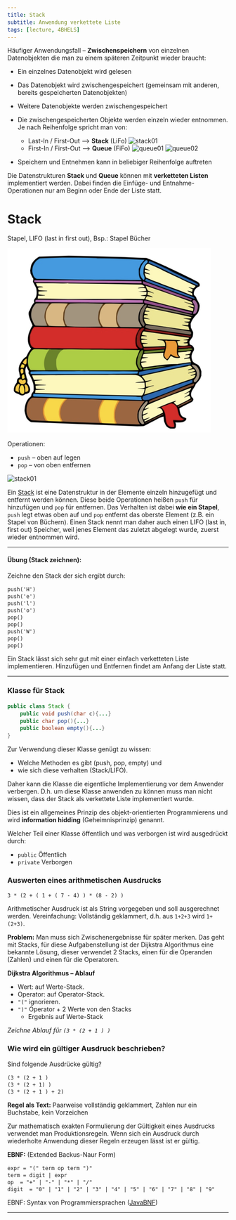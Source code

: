 ```yaml
---
title: Stack
subtitle: Anwendung verkettete Liste
tags: [lecture, 4BHELS]
---
```


Häufiger Anwendungsfall – **Zwischenspeichern** von einzelnen Datenobjekten die man zu einem späteren Zeitpunkt wieder braucht:

- Ein einzelnes Datenobjekt wird gelesen
- Das Datenobjekt wird zwischengespeichert (gemeinsam mit anderen, bereits gespeicherten Datenobjekten)
- Weitere Datenobjekte werden zwischengespeichert
- Die zwischengespeicherten Objekte werden einzeln wieder entnommen. Je nach Reihenfolge spricht man von:
	
	- Last-In / First-Out  ⟶ **Stack** (LiFo)
	  ![stack01](fig/stack01.png)
	- First-In / First-Out ⟶ **Queue** (FiFo)
	  ![queue01](fig/queue01.png)
	  ![queue02](fig/queue02.png)
	
- Speichern und Entnehmen kann in beliebiger Reihenfolge auftreten

Die Datenstrukturen **Stack** und **Queue** können mit **verketteten Listen** implementiert werden. Dabei finden die Einfüge- und Entnahme-Operationen nur am Beginn oder Ende der Liste statt.



# Stack

Stapel, LIFO (last in first out), Bsp.: Stapel Bücher

<img src="fig/image-20211108113736094.png" alt="image-20211108113736094" style="zoom:50%;" />

Operationen:

- `push` – oben auf legen
- `pop` – von oben entfernen

![stack01](fig/stack01.png)

Ein [Stack](http://de.wikipedia.org/wiki/Stapelspeicher) ist eine Datenstruktur in der Elemente einzeln hinzugefügt und entfernt werden können. Diese beide Operationen heißen `push` für hinzufügen und `pop` für entfernen. Das Verhalten ist dabei **wie ein Stapel**, `push` legt etwas oben auf und `pop` entfernt das oberste Element (z.B. ein Stapel von Büchern). Einen Stack nennt man daher auch einen LIFO (last in, first out) Speicher, weil jenes Element das zuletzt abgelegt wurde, zuerst wieder entnommen wird.



---

#### **Übung (Stack zeichnen):** 

Zeichne den Stack der sich ergibt durch:

```
push('H')
push('e')
push('l')
push('o')
pop()
pop()
push('W')
pop()
pop()
```

Ein Stack lässt sich sehr gut mit einer einfach verketteten Liste implementieren.
Hinzufügen und Entfernen findet am Anfang der Liste statt.

---

### Klasse für Stack

```java
public class Stack {
    public void push(char c){...}
    public char pop(){...}
    public boolean empty(){...}
}
```
Zur Verwendung dieser Klasse genügt zu wissen:

- Welche Methoden es gibt (push, pop, empty) und
- wie sich diese verhalten (Stack/LIFO).

Daher kann die Klasse die eigentliche Implementierung vor dem Anwender verbergen. D.h. um diese Klasse anwenden zu können muss man nicht wissen, dass der Stack als verkettete Liste implementiert wurde.


Dies ist ein allgemeines Prinzip des objekt-orientierten Programmierens und wird **information hidding** (Geheimnisprinzip) genannt.

Welcher Teil einer Klasse öffentlich und was verborgen ist wird ausgedrückt durch:

- `public` Öffentlich
- `private` Verborgen



### Auswerten eines arithmetischen Ausdrucks

```
3 * (2 + ( 1 + ( 7 - 4) ) * (8 - 2) )
```

Arithmetischer Ausdruck ist als String vorgegeben und soll ausgerechnet werden. Vereinfachung: Vollständig geklammert, d.h. aus `1+2+3` wird `1+(2+3)`.

**Problem:** Man muss sich Zwischenergebnisse für später merken. Das geht mit Stacks, für diese Aufgabenstellung ist der Dijkstra Algorithmus eine bekannte Lösung, dieser verwendet 2 Stacks, einen für die Operanden (Zahlen) und einen für die Operatoren.

**Dijkstra Algorithmus – Ablauf**

- Wert: auf Werte-Stack.
- Operator: auf Operator-Stack.
- `"("` ignorieren.
- `")"` Operator + 2 Werte von den Stacks 
	- Ergebnis auf Werte-Stack
	

*Zeichne Ablauf für `(3 * (2 + 1 ) )`*



### Wie wird ein gültiger Ausdruck beschrieben?

Sind folgende Ausdrücke gültig?

```
(3 * (2 + 1 )
(3 * (2 + 1) )
(3 * (2 + 1 ) + 2)
```

**Regel als Text:** Paarweise vollständig geklammert, Zahlen nur ein Buchstabe, kein Vorzeichen

Zur mathematisch exakten Formulierung der Gültigkeit eines Ausdrucks verwendet man Produktionsregeln.  Wenn sich ein Ausdruck durch wiederholte Anwendung dieser Regeln erzeugen lässt ist er gültig.

**EBNF:** (Extended Backus-Naur Form)

```
expr = "(" term op term ")"
term = digit | expr
op  = "+" | "-" | "*" | "/"
digit  = "0" | "1" | "2" | "3" | "4" | "5" | "6" | "7" | "8" | "9"
```

EBNF: Syntax von Programmiersprachen ([JavaBNF](https://cs.au.dk/~amoeller/RegAut/JavaBNF.html))



---










